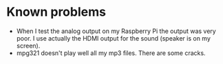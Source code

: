 Known problems
==============

* When I test the analog output on my Raspberry Pi the output was very poor. I use actually the HDMI output for the sound (speaker is on my screen).
* mpg321 doesn't play well all my mp3 files. There are some cracks.
